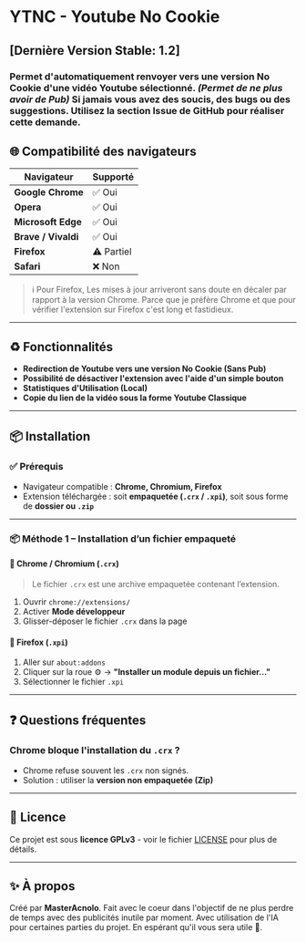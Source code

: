 # YTNC - Youtube No Cookie

## [**Dernière Version Stable: 1.2**]

### Permet d'**automatiquement** renvoyer vers une version **No Cookie** d'une vidéo Youtube sélectionné. _(Permet de ne plus avoir de Pub)_ Si jamais vous avez des soucis, des bugs ou des suggestions. Utilisez la section **Issue** de GitHub pour réaliser cette demande.

## 🌐 Compatibilité des navigateurs

| Navigateur          | Supporté   |
| ------------------- | ---------- |
| **Google Chrome**   | ✅ Oui     |
| **Opera**           | ✅ Oui     |
| **Microsoft Edge**  | ✅ Oui     |
| **Brave / Vivaldi** | ✅ Oui     |
| **Firefox**         | ⚠️ Partiel |
| **Safari**          | ❌ Non     |

> ℹ️ Pour Firefox, Les mises à jour arriveront sans doute en décaler par rapport à la version Chrome. Parce que je préfère Chrome et que pour vérifier l'extension sur Firefox c'est long et fastidieux.

---

## ♻️ Fonctionnalités

- **Redirection de Youtube vers une version **No Cookie** (Sans Pub)**
- **Possibilité de désactiver l'extension avec l'aide d'un simple bouton**
- **Statistiques d'Utilisation (Local)**
- **Copie du lien de la vidéo sous la forme Youtube Classique**

---

## 📦 Installation

### ✅ Prérequis

- Navigateur compatible : **Chrome, Chromium, Firefox**
- Extension téléchargée : soit **empaquetée (`.crx` / `.xpi`)**, soit sous forme de **dossier ou `.zip`**

---

### 📦 Méthode 1 – Installation d’un fichier empaqueté

#### 🧭 Chrome / Chromium (`.crx`)

> Le fichier `.crx` est une archive empaquetée contenant l’extension.

1. Ouvrir `chrome://extensions/`
2. Activer **Mode développeur**
3. Glisser-déposer le fichier `.crx` dans la page

#### 🦊 Firefox (`.xpi`)

1. Aller sur `about:addons`
2. Cliquer sur la roue ⚙️ → **"Installer un module depuis un fichier…"**
3. Sélectionner le fichier `.xpi`

---

## ❓ Questions fréquentes

### Chrome bloque l'installation du `.crx` ?

- Chrome refuse souvent les `.crx` non signés.
- Solution : utiliser la **version non empaquetée (Zip)**

---

## 📃 Licence

Ce projet est sous **licence GPLv3** - voir le fichier [LICENSE](LICENCE) pour plus de détails.

---

## ✨ À propos

Créé par **MasterAcnolo**. Fait avec le coeur dans l'objectif de ne plus perdre de temps avec des publicités inutile par moment. Avec utilisation de l'IA pour certaines parties du projet. En espérant qu'il vous sera utile 🫶.
